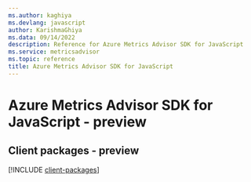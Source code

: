 ```yaml
---
ms.author: kaghiya
ms.devlang: javascript
author: KarishmaGhiya
ms.data: 09/14/2022
description: Reference for Azure Metrics Advisor SDK for JavaScript
ms.service: metricsadvisor
ms.topic: reference
title: Azure Metrics Advisor SDK for JavaScript
---
```

# Azure Metrics Advisor SDK for JavaScript - preview

## Client packages - preview
[!INCLUDE [client-packages](metrics-advisor-client-index.md)]
